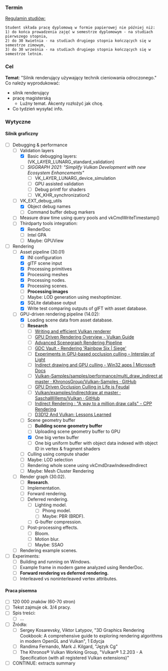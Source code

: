### Termin

[Regulamin studiów:](https://pg.edu.pl/documents/10754/0/Regulamin%20studi%C3%B3w%202021_2022.pdf)

```
Student składa pracę dyplomową w formie papierowej nie później niż:  
1) do końca prowadzenia zajęć w semestrze dyplomowym - na studiach pierwszego stopnia,  
2) do 30 kwietnia - na studiach drugiego stopnia kończących się w semestrze zimowym,  
3) do 30 września - na studiach drugiego stopnia kończących się w semestrze letnim.
```

### Cel

**Temat**: "Silnik renderujący używający technik cieniowania odroczonego."
Co należy wyprodukować:

- silnik renderujący
- pracę magisterską
	- Luźny temat. Akcenty rozłożyć jak chcę.
- Co tydzień wysyłać info.

### Wytyczne

#### Silnik graficzny

- [ ] Debugging & performance
	- [ ] Validation layers
		- [x] Basic debugging layers: (VK_LAYER_LUNARG_standard_validation)
		- [ ] _SIGGRAPH 2021: "Simplify Vulkan Development with new Ecosystem Enhancements"_
			- [ ] VK_LAYER_LUNARG_device_simulation
			- [ ] GPU assisted validation
			- [ ] Debug printf for shaders
			- [ ] VK_KHR_synchronization2
	- [ ] VK_EXT_debug_utils
		- [x] Object debug names
		- [ ] Command buffer debug markers
	- [ ] Measure draw time using query pools and vkCmdWriteTimestamp()
	- [ ] Thirdparty tools integration:
		- [x] RenderDoc
		- [ ] Intel GPA
		- [ ] Maybe: GPUView

- [ ] Rendering
	- [ ] Asset pipeline (30.01)
		- [x] INI configuration
        - [x] glTF scene input
        - [x] Processing primitives
        - [x] Processing meshes
        - [x] Processing nodes.
        - [x] Processing scenes.
        - [ ] **Processing images**
        - [ ] Maybe: LOD generation using meshoptimizer.
		- [x] SQLite database output
		- [x] Write test comparing outputs of glFT with asset database.
    - [ ] GPU-driven rendering pipeline (14.02):
		- [x] Loading scene data from asset database.
		- [ ] **Research**
			- [ ] [Writing and efficient Vulkan renderer](https://zeux.io/2020/02/27/writing-an-efficient-vulkan-renderer/)
			- [ ] [GPU Driven Rendering Overview - Vulkan Guide](https://vkguide.dev/docs/gpudriven/gpu_driven_engines/)
			- [ ] [Advanced Scenegraph Rendering Pipeline](https://on-demand.gputechconf.com/gtc/2013/presentations/S3032-Advanced-Scenegraph-Rendering-Pipeline.pdf)
			- [ ] [GDC Vault - Rendering 'Rainbow Six | Siege'](https://www.gdcvault.com/play/1022990/Rendering-Rainbow-Six-Siege)
			- [ ] [Experiments in GPU-based occlusion culling – Interplay of Light](https://interplayoflight.wordpress.com/2017/11/15/experiments-in-gpu-based-occlusion-culling/)
			- [ ] [Indirect drawing and GPU culling - Win32 apps | Microsoft Docs](https://docs.microsoft.com/en-us/windows/win32/direct3d12/indirect-drawing-and-gpu-culling-)
			- [ ] [Vulkan-Samples/samples/performance/multi_draw_indirect at master · KhronosGroup/Vulkan-Samples · GitHub](https://github.com/KhronosGroup/Vulkan-Samples/tree/master/samples/performance/multi_draw_indirect)
			- [ ] [GPU Driven Occlusion Culling in Life is Feudal ](https://bazhenovc.github.io/blog/post/gpu-driven-occlusion-culling-slides-lif/)
			- [ ] [Vulkan/examples/indirectdraw at master · SaschaWillems/Vulkan · GitHub](https://github.com/SaschaWillems/Vulkan/tree/master/examples/indirectdraw)
			- [ ] [Indirect Rendering : "A way to a million draw calls" - CPP Rendering](https://cpp-rendering.io/indirect-rendering/)
			- [ ] [D3D12 And Vulkan: Lessons Learned](https://gpuopen.com/wp-content/uploads/2017/03/GDC2017-D3D12-And-Vulkan-Lessons-Learned.pdf)
		- [ ] Scene geometry buffer
			- [ ] **Building scene geometry buffer**
			- [ ] Uploading scene geometry buffer to GPU
			- [x] One big vertex buffer
			- [ ] One big uniform buffer with object data indexed with object ID in vertex & fragment shaders
        - [ ] Culling using compute shader
        - [ ] Maybe: LOD selection
        - [ ] Rendering whole scene using vkCmdDrawIndexedIndirect
        - [ ] Maybe: Mesh Cluster Rendering
    - [ ] Render graph (30.02).
		- [ ] **Research**.
		- [ ] Implementation.
		- [ ] Forward rendering.
		- [ ] Deferred rendering.
			- [ ] Lighting model.
				- [ ] Phong model.
				- [ ] Maybe: PBR (BRDF).
			- [ ] G-buffer compression.
		- [ ] Post-processing effects.
			- [ ] Bloom.
			- [ ] Motion blur.
			- [ ] Maybe: SSAO
	- [ ] Rendering example scenes.

- [ ] Experiments:
	- [ ] Building and running on Windows.
	- [ ] Example frame in modern game analyzed using RenderDoc.
	- [ ] **Forward rendering vs deferred rendering.**
	- [ ] Interleaved vs noninterleaved vertex attributes.

#### Praca pisemna

- [ ] 120 000 znaków (60-70 stron)
- [ ] Tekst zajmuje ok. 3/4 pracy.
- [ ] Spis treści:
	- [ ] ...
- [ ] Źródła:
	- [ ] Sergey Kosarevsky, Viktor Latypov, "3D Graphics Rendering Cookbook: A comprehensive guide to exploring
	  rendering algorithms in modern OpenGL and Vulkan", 1 Edycja
	- [ ] Randima Fernando, Mark J. Kilgard, "Język Cg"
	- [ ] The Khronos® Vulkan Working Group, "Vulkan® 1.2.203 - A Specification (with all registered Vulkan extensions)"
- [ ] CONTINUE: extracts summary

